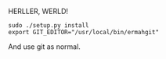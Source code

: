 HERLLER, WERLD!

    sudo ./setup.py install
    export GIT_EDITOR="/usr/local/bin/ermahgit"

And use git as normal.
